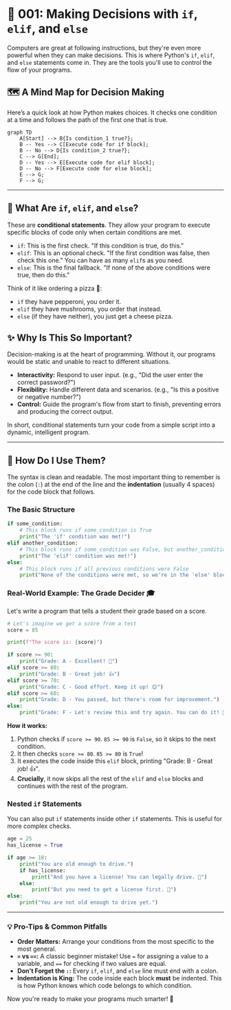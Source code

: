 # 🚦 001: Making Decisions with `if`, `elif`, and `else`

Computers are great at following instructions, but they're even more powerful when they can make decisions. This is where Python's `if`, `elif`, and `else` statements come in. They are the tools you'll use to control the flow of your programs.

## 🗺️ A Mind Map for Decision Making

Here’s a quick look at how Python makes choices. It checks one condition at a time and follows the path of the first one that is true.

```mermaid
graph TD
    A[Start] --> B{Is condition_1 true?};
    B -- Yes --> C[Execute code for if block];
    B -- No --> D{Is condition_2 true?};
    C --> G[End];
    D -- Yes --> E[Execute code for elif block];
    D -- No --> F[Execute code for else block];
    E --> G;
    F --> G;
```

---

## 🤔 What Are `if`, `elif`, and `else`?

These are **conditional statements**. They allow your program to execute specific blocks of code only when certain conditions are met.

*   `if`: This is the first check. "If this condition is true, do this."
*   `elif`: This is an optional check. "If the first condition was false, then check this one." You can have as many `elif`s as you need.
*   `else`: This is the final fallback. "If none of the above conditions were true, then do this."

Think of it like ordering a pizza 🍕:
*   `if` they have pepperoni, you order it.
*   `elif` they have mushrooms, you order that instead.
*   `else` (if they have neither), you just get a cheese pizza.

## ✨ Why Is This So Important?

Decision-making is at the heart of programming. Without it, our programs would be static and unable to react to different situations.

*   **Interactivity:** Respond to user input. (e.g., "Did the user enter the correct password?")
*   **Flexibility:** Handle different data and scenarios. (e.g., "Is this a positive or negative number?")
*   **Control:** Guide the program's flow from start to finish, preventing errors and producing the correct output.

In short, conditional statements turn your code from a simple script into a dynamic, intelligent program.

---

## 🚀 How Do I Use Them?

The syntax is clean and readable. The most important thing to remember is the colon (`:`) at the end of the line and the **indentation** (usually 4 spaces) for the code block that follows.

### The Basic Structure

```python
if some_condition:
    # This block runs if some_condition is True
    print("The 'if' condition was met!")
elif another_condition:
    # This block runs if some_condition was False, but another_condition is True
    print("The 'elif' condition was met!")
else:
    # This block runs if all previous conditions were False
    print("None of the conditions were met, so we're in the 'else' block.")
```

### Real-World Example: The Grade Decider 🎓

Let's write a program that tells a student their grade based on a score.

```python
# Let's imagine we get a score from a test
score = 85

print(f"The score is: {score}")

if score >= 90:
    print("Grade: A - Excellent! 🎉")
elif score >= 80:
    print("Grade: B - Great job! 👍")
elif score >= 70:
    print("Grade: C - Good effort. Keep it up! 😊")
elif score >= 60:
    print("Grade: D - You passed, but there's room for improvement.")
else:
    print("Grade: F - Let's review this and try again. You can do it! 💪")

```

**How it works:**
1.  Python checks if `score >= 90`. `85 >= 90` is `False`, so it skips to the next condition.
2.  It then checks `score >= 80`. `85 >= 80` is `True`!
3.  It executes the code inside this `elif` block, printing "Grade: B - Great job! 👍".
4.  **Crucially**, it now skips all the rest of the `elif` and `else` blocks and continues with the rest of the program.

### Nested `if` Statements

You can also put `if` statements inside other `if` statements. This is useful for more complex checks.

```python
age = 25
has_license = True

if age >= 18:
    print("You are old enough to drive.")
    if has_license:
        print("And you have a license! You can legally drive. 🚗")
    else:
        print("But you need to get a license first. 📝")
else:
    print("You are not old enough to drive yet.")

```

---

### 💡 Pro-Tips & Common Pitfalls

*   **Order Matters:** Arrange your conditions from the most specific to the most general.
*   **`=` vs `==`:** A classic beginner mistake! Use `=` for assigning a value to a variable, and `==` for checking if two values are equal.
*   **Don't Forget the `:`:** Every `if`, `elif`, and `else` line must end with a colon.
*   **Indentation is King:** The code inside each block **must** be indented. This is how Python knows which code belongs to which condition.

Now you're ready to make your programs much smarter! 🧠
